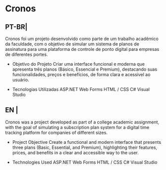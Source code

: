 # Cronos

## PT-BR|
Cronos foi um projeto desenvolvido como parte de um trabalho acadêmico da faculdade, com o objetivo de simular um sistema de planos de assinatura para uma plataforma de controle de ponto digital para empresas de diferentes portes.

- Objetivo do Projeto
Criar uma interface funcional e moderna que apresenta três planos (Básico, Essencial e Premium), destacando suas funcionalidades, preços e benefícios, de forma clara e acessível ao usuário.

- Tecnologias Utilizadas
ASP.NET Web Forms
HTML / CSS
C#
Visual Studio


## EN |
Cronos was a project developed as part of a college academic assignment, with the goal of simulating a subscription plan system for a digital time tracking platform for companies of different sizes.

- Project Objective
Create a functional and modern interface that presents three plans (Basic, Essential, and Premium), highlighting their features, prices, and benefits in a clear and accessible way to the user.

- Technologies Used
ASP.NET Web Forms
HTML / CSS
C#
Visual Studio
